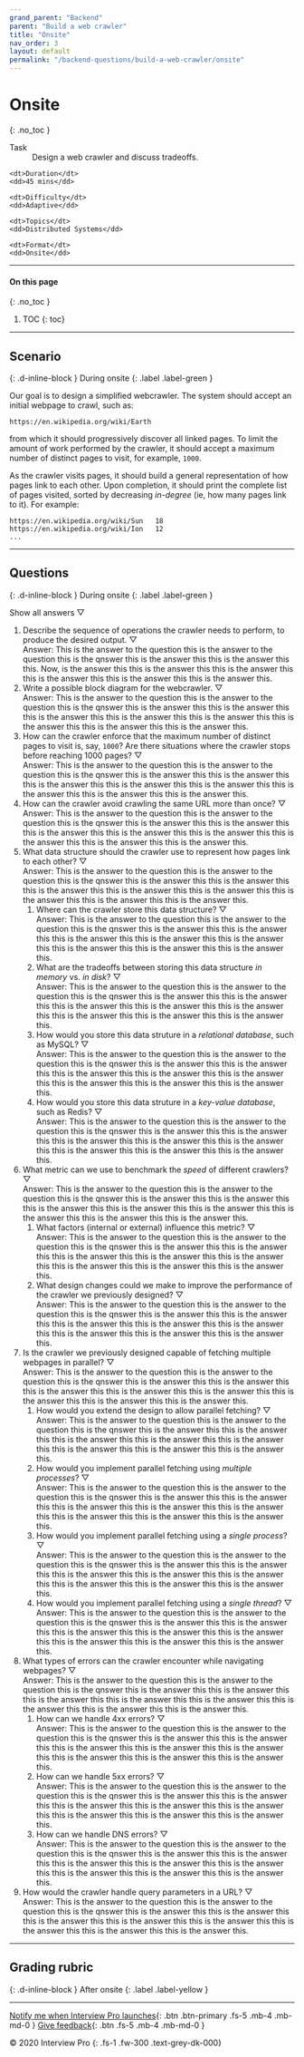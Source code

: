 ```yaml
---
grand_parent: "Backend"
parent: "Build a web crawler"
title: "Onsite"
nav_order: 3
layout: default
permalink: "/backend-questions/build-a-web-crawler/onsite"
---
```



# Onsite
{: .no_toc }

<dl>
    <dt>Task</dt>
    <dd>Design a web crawler and discuss tradeoffs.</dd>

    <dt>Duration</dt>
    <dd>45 mins</dd>

    <dt>Difficulty</dt>
    <dd>Adaptive</dd>

    <dt>Topics</dt>
    <dd>Distributed Systems</dd>

    <dt>Format</dt>
    <dd>Onsite</dd>
</dl>


---


#### On this page
{: .no_toc }

1. TOC
{: toc}


---


## Scenario
{: .d-inline-block }
During onsite
{: .label .label-green }

Our goal is to design a simplified webcrawler. The system should accept an initial webpage to crawl, such as:

```
https://en.wikipedia.org/wiki/Earth
```

from which it should progressively discover all linked pages. To limit the amount of work performed by the crawler, it should accept a maximum number of distinct pages to visit, for example, `1000`.

As the crawler visits pages, it should build a general representation of how pages link to each other. Upon completion, it should print the complete list of pages visited, sorted by decreasing *in-degree* (ie, how many pages link to it). For example:

```
https://en.wikipedia.org/wiki/Sun   18
https://en.wikipedia.org/wiki/Ion   12
...
```


---


## Questions
{: .d-inline-block } 
During onsite
{: .label .label-green }

<script type="text/javascript" src="{{ "/assets/js/toggle-answer.js" | absolute_url }}"></script>
<a class="toggle-all-answers-button">Show all answers ▽</a>


1. <div class="question">Describe the sequence of operations the crawler needs to perform, to produce the desired output.
    <span class="toggle-answer-icon">▽</span>
    <div class="answer">Answer: This is the answer to the question this is the answer to the question this is the qnswer this is the answer this this is the answer this this.
    Now, is the answer this this is the answer this this is the answer this this is the answer this this is the answer this this is the answer this.</div>
    </div>

2. <div class="question">Write a possible block diagram for the webcrawler.
    <span class="toggle-answer-icon">▽</span>
    <div class="answer">Answer: This is the answer to the question this is the answer to the question this is the qnswer this is the answer this this is the answer this this is the answer this this is the answer this this is the answer this this is the answer this this is the answer this this is the answer this.</div>
    </div>

3. <div class="question">How can the crawler enforce that the maximum number of distinct pages to visit is, say, <code class="highlighter-rouge">1000</code>? Are there situations where the crawler stops before reaching 1000 pages?
    <span class="toggle-answer-icon">▽</span>
    <div class="answer">Answer: This is the answer to the question this is the answer to the question this is the qnswer this is the answer this this is the answer this this is the answer this this is the answer this this is the answer this this is the answer this this is the answer this this is the answer this.</div>
    </div>

3. <div class="question">How can the crawler avoid crawling the same URL more than once?
    <span class="toggle-answer-icon">▽</span>
    <div class="answer">Answer: This is the answer to the question this is the answer to the question this is the qnswer this is the answer this this is the answer this this is the answer this this is the answer this this is the answer this this is the answer this this is the answer this this is the answer this.</div>
    </div>

4. <div class="question">What data structure should the crawler use to represent how pages link to each other?
    <span class="toggle-answer-icon">▽</span>
    <div class="answer">Answer: This is the answer to the question this is the answer to the question this is the qnswer this is the answer this this is the answer this this is the answer this this is the answer this this is the answer this this is the answer this this is the answer this this is the answer this.</div>
    </div>

    1. <div class="question">Where can the crawler store this data structure?
        <span class="toggle-answer-icon">▽</span>
        <div class="answer">Answer: This is the answer to the question this is the answer to the question this is the qnswer this is the answer this this is the answer this this is the answer this this is the answer this this is the answer this this is the answer this this is the answer this this is the answer this.</div>
        </div>
    
    2. <div class="question">What are the tradeoffs between storing this data structure <em>in memory</em> vs. <em>in disk</em>?
        <span class="toggle-answer-icon">▽</span>
        <div class="answer">Answer: This is the answer to the question this is the answer to the question this is the qnswer this is the answer this this is the answer this this is the answer this this is the answer this this is the answer this this is the answer this this is the answer this this is the answer this.</div>
        </div>
    
    3. <div class="question">How would you store this data struture in a <em>relational database</em>, such as MySQL?
        <span class="toggle-answer-icon">▽</span>
        <div class="answer">Answer: This is the answer to the question this is the answer to the question this is the qnswer this is the answer this this is the answer this this is the answer this this is the answer this this is the answer this this is the answer this this is the answer this this is the answer this.</div>
        </div>
    
    4. <div class="question">How would you store this data struture in a <em>key-value database</em>, such as Redis?
        <span class="toggle-answer-icon">▽</span>
        <div class="answer">Answer: This is the answer to the question this is the answer to the question this is the qnswer this is the answer this this is the answer this this is the answer this this is the answer this this is the answer this this is the answer this this is the answer this this is the answer this.</div>
        </div>

5. <div class="question">What metric can we use to benchmark the <em>speed</em> of different crawlers?
    <span class="toggle-answer-icon">▽</span>
    <div class="answer">Answer: This is the answer to the question this is the answer to the question this is the qnswer this is the answer this this is the answer this this is the answer this this is the answer this this is the answer this this is the answer this this is the answer this this is the answer this.</div>
    </div>
    
    1. <div class="question">What factors (internal or external) influence this metric?
        <span class="toggle-answer-icon">▽</span>
        <div class="answer">Answer: This is the answer to the question this is the answer to the question this is the qnswer this is the answer this this is the answer this this is the answer this this is the answer this this is the answer this this is the answer this this is the answer this this is the answer this.</div>
        </div>
    
    2. <div class="question">What design changes could we make to improve the performance of the crawler we previously designed?
        <span class="toggle-answer-icon">▽</span>
        <div class="answer">Answer: This is the answer to the question this is the answer to the question this is the qnswer this is the answer this this is the answer this this is the answer this this is the answer this this is the answer this this is the answer this this is the answer this this is the answer this.</div>
        </div>

6. <div class="question">Is the crawler we previously designed capable of fetching multiple webpages in parallel?
    <span class="toggle-answer-icon">▽</span>
    <div class="answer">Answer: This is the answer to the question this is the answer to the question this is the qnswer this is the answer this this is the answer this this is the answer this this is the answer this this is the answer this this is the answer this this is the answer this this is the answer this.</div>
    </div>
    
    1. <div class="question">How would you extend the design to allow parallel fetching?
        <span class="toggle-answer-icon">▽</span>
        <div class="answer">Answer: This is the answer to the question this is the answer to the question this is the qnswer this is the answer this this is the answer this this is the answer this this is the answer this this is the answer this this is the answer this this is the answer this this is the answer this.</div>
        </div>
    
    2. <div class="question">How would you implement parallel fetching using <em>multiple processes</em>?
        <span class="toggle-answer-icon">▽</span>
        <div class="answer">Answer: This is the answer to the question this is the answer to the question this is the qnswer this is the answer this this is the answer this this is the answer this this is the answer this this is the answer this this is the answer this this is the answer this this is the answer this.</div>
        </div>
    
    3. <div class="question">How would you implement parallel fetching using a <em>single process</em>?
        <span class="toggle-answer-icon">▽</span>
        <div class="answer">Answer: This is the answer to the question this is the answer to the question this is the qnswer this is the answer this this is the answer this this is the answer this this is the answer this this is the answer this this is the answer this this is the answer this this is the answer this.</div>
        </div>
    
    4. <div class="question">How would you implement parallel fetching using a <em>single thread</em>?
        <span class="toggle-answer-icon">▽</span>
        <div class="answer">Answer: This is the answer to the question this is the answer to the question this is the qnswer this is the answer this this is the answer this this is the answer this this is the answer this this is the answer this this is the answer this this is the answer this this is the answer this.</div>
        </div>

7. <div class="question">What types of errors can the crawler encounter while navigating webpages?
    <span class="toggle-answer-icon">▽</span>
    <div class="answer">Answer: This is the answer to the question this is the answer to the question this is the qnswer this is the answer this this is the answer this this is the answer this this is the answer this this is the answer this this is the answer this this is the answer this this is the answer this.</div>
    </div>
    
    1. <div class="question">How can we handle 4xx errors?
        <span class="toggle-answer-icon">▽</span>
        <div class="answer">Answer: This is the answer to the question this is the answer to the question this is the qnswer this is the answer this this is the answer this this is the answer this this is the answer this this is the answer this this is the answer this this is the answer this this is the answer this.</div>
        </div>
    
    2. <div class="question">How can we handle 5xx errors?
        <span class="toggle-answer-icon">▽</span>
        <div class="answer">Answer: This is the answer to the question this is the answer to the question this is the qnswer this is the answer this this is the answer this this is the answer this this is the answer this this is the answer this this is the answer this this is the answer this this is the answer this.</div>
        </div>
    
    3. <div class="question">How can we handle DNS errors?
        <span class="toggle-answer-icon">▽</span>
        <div class="answer">Answer: This is the answer to the question this is the answer to the question this is the qnswer this is the answer this this is the answer this this is the answer this this is the answer this this is the answer this this is the answer this this is the answer this this is the answer this.</div>
        </div>

8. <div class="question">How would the crawler handle query parameters in a URL?
    <span class="toggle-answer-icon">▽</span>
    <div class="answer">Answer: This is the answer to the question this is the answer to the question this is the qnswer this is the answer this this is the answer this this is the answer this this is the answer this this is the answer this this is the answer this this is the answer this this is the answer this.</div>
    </div>


---


## Grading rubric
{: .d-inline-block } 
After onsite
{: .label .label-yellow }


--- 


[Notify me when Interview Pro launches](/notify-me){: .btn .btn-primary .fs-5 .mb-4 .mb-md-0 }
[Give feedback](/give-feedback){: .btn .fs-5 .mb-4 .mb-md-0 }


© 2020 Interview Pro
{: .fs-1 .fw-300 .text-grey-dk-000}

